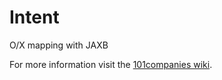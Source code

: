 # Intent
O/X mapping with JAXB

For more information visit the [101companies wiki](http://www.101companies.org).
